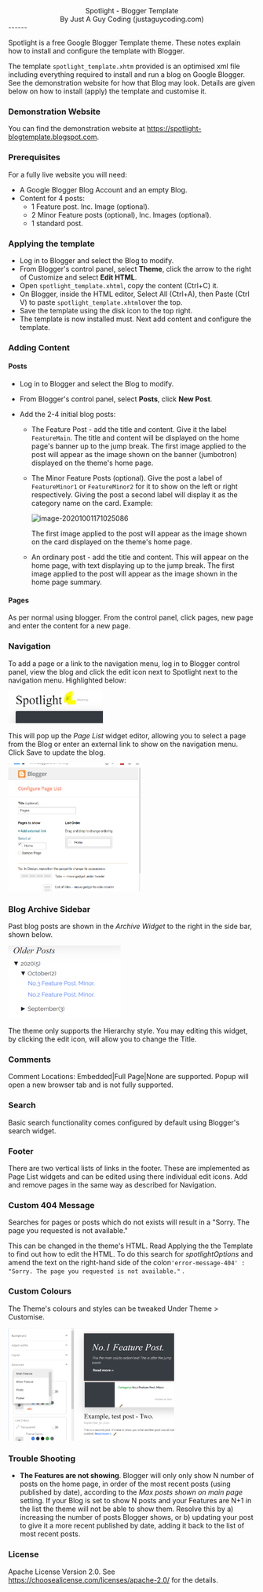 

<center>Spotlight - Blogger Template
</br>By Just A Guy Coding (justaguycoding.com)</center>
------

Spotlight is a free Google Blogger Template theme. These notes explain how to install and configure the template with Blogger. 

The template `spotlight_template.xhtm` provided is an optimised xml file including everything required to install and run a blog on Google Blogger. See the demonstration website for how that Blog may look. Details are given below on how to install (apply) the template and customise it. 

### Demonstration Website

You can find the demonstration website at https://spotlight-blogtemplate.blogspot.com.

### Prerequisites

For a fully live website you will need:

- A Google Blogger Blog Account and an empty Blog.
- Content for 4 posts:
  - 1 Feature post. Inc. Image (optional).
  -  2 Minor Feature posts (optional), Inc. Images (optional).
  - 1 standard post.

### Applying the template
* Log in to Blogger and select the Blog to modify.
* From Blogger's control panel, select **Theme**, click the arrow to the right of Customize and select **Edit HTML**.
* Open `spotlight_template.xhtml`, copy the content (Ctrl+C) it.
* On Blogger, inside the HTML editor, Select All (Ctrl+A), then Paste (Ctrl V) to paste  `spotlight_template.xhtml`over the top.
* Save the template using the disk icon to the top right.
* The template is now installed must. Next add content and configure the template.

### Adding Content

#### Posts

* Log in to Blogger and select the Blog to modify.

* From Blogger's control panel, select **Posts**, click **New Post**.

* Add the 2-4 initial blog posts:

  - The Feature Post - add the title and content. Give it the label `FeatureMain`. The title and content will be displayed on the home page's banner up to the jump break. The first image applied to the post will appear as the image shown on the banner (jumbotron) displayed on the theme's home page.

  - The Minor Feature Posts (optional). Give the post a label of `FeatureMinor1` or `FeatureMinor2` for it to show on the left or right respectively. Giving the post a second label will display it as the category name on the card. Example:

    ![image-20201001171025086](.\_documentation\image-20201001171025086-1601669456622.png)

    The first image applied to the post will appear as the image shown on the card displayed on the theme's home page.
  
  - An ordinary post - add the title and content. This will appear on the home page, with text displaying up to the jump break. The first image applied to the post will appear as the image shown in the home page summary.

#### Pages

As per normal using blogger. From the control panel, click pages, new page and enter the content for a new page.


### Navigation
To add a page or a link to the navigation menu, log in to Blogger control panel, view the blog and click the edit icon next to Spotlight next to the navigation menu. Highlighted below:

<img src=".\_documentation\image-20200930151948103.png" alt="image-20200930151948103" style="zoom:33%;" />

This will pop up the *Page List* widget editor, allowing you to select a page from the Blog or enter an external link to show on the navigation menu. Click Save to update the blog.

<img src=".\_documentation\image-20200930152146011.png" alt="image-20200930152146011" style="zoom:33%;" />

### Blog Archive Sidebar

Past blog posts are shown in the *Archive Widget* to the right in the side bar, shown below.

<img src=".\_documentation\image-20201002212049987.png" alt="image-20201002212049987" style="zoom:50%;" />

The theme only supports the Hierarchy style. You may editing this widget, by clicking the edit icon, will allow you to change the Title.

### Comments

Comment Locations: Embedded|Full Page|None are supported. Popup will open a new browser tab and is not fully supported.

### Search

Basic search functionality comes configured by default using Blogger's search widget.

### Footer

There are two vertical lists of links in the footer. These are implemented as Page List widgets and can be edited using there individual edit icons. Add and remove pages in the same way as described for Navigation.

### Custom 404 Message

Searches for pages or posts which do not exists will result in a "Sorry. The page you requested is not available."

This can be changed in the theme's HTML. Read Applying the the Template to find out how to edit the HTML. To do this search for *spotlightOptions* and amend the text on the right-hand side of the colon`'error-message-404' : "Sorry. The page you requested is not available."` .

### Custom Colours

The Theme's colours and styles can be tweaked Under Theme > Customise.

<img src=".\_documentation\image-20201002213002753.png" alt="image-20201002213002753" style="zoom:33%;" />

### Trouble Shooting

- **The Features are not showing**. Blogger will only only show N number of posts on the home page, in order of the most recent posts (using published by date), according to the *Max posts shown on main page* setting. If your Blog is set to show N posts and your Features are N+1 in the list the theme will not be able to show them. Resolve this by a) increasing the number of posts Blogger shows, or b) updating your post to give it a more recent published by date, adding it back to the list of most recent posts.

### License

Apache License Version 2.0. See https://choosealicense.com/licenses/apache-2.0/ for the details.



